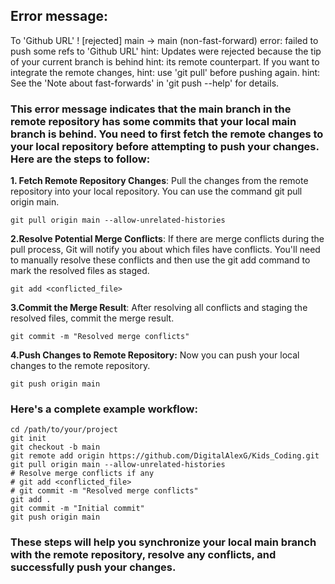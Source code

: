 ## Error message:
To 'Github URL'
 ! [rejected]        main -> main (non-fast-forward)
error: failed to push some refs to 'Github URL'
hint: Updates were rejected because the tip of your current branch is behind
hint: its remote counterpart. If you want to integrate the remote changes,
hint: use 'git pull' before pushing again.
hint: See the 'Note about fast-forwards' in 'git push --help' for details.

### This error message indicates that the main branch in the remote repository has some commits that your local main branch is behind. You need to first fetch the remote changes to your local repository before attempting to push your changes. Here are the steps to follow:

**1. Fetch Remote Repository Changes**: Pull the changes from the remote repository into your local repository. You can use the command git pull origin main.

```
git pull origin main --allow-unrelated-histories
```
**2.Resolve Potential Merge Conflicts**: If there are merge conflicts during the pull process, Git will notify you about which files have conflicts. You'll need to manually resolve these conflicts and then use the git add command to mark the resolved files as staged.

```
git add <conflicted_file>
```
**3.Commit the Merge Result**: After resolving all conflicts and staging the resolved files, commit the merge result.

```
git commit -m "Resolved merge conflicts"
```
**4.Push Changes to Remote Repository:** Now you can push your local changes to the remote repository.

```
git push origin main
```
### Here's a complete example workflow:

```
cd /path/to/your/project
git init
git checkout -b main
git remote add origin https://github.com/DigitalAlexG/Kids_Coding.git
git pull origin main --allow-unrelated-histories
# Resolve merge conflicts if any
# git add <conflicted_file>
# git commit -m "Resolved merge conflicts"
git add .
git commit -m "Initial commit"
git push origin main
```
### These steps will help you synchronize your local main branch with the remote repository, resolve any conflicts, and successfully push your changes.
